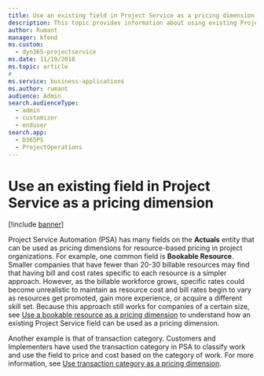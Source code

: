 ```yaml
---
title: Use an existing field in Project Service as a pricing dimension
description: This topic provides information about using existing Project Service fields as pricing dimensions.
author: Rumant
manager: kfend
ms.custom: 
  - dyn365-projectservice
ms.date: 11/19/2018
ms.topic: article
#
ms.service: business-applications
ms.author: rumant
audience: Admin
search.audienceType: 
  - admin
  - customizer
  - enduser
search.app: 
  - D365PS
  - ProjectOperations
---
```


# Use an existing field in Project Service as a pricing dimension

[!include [banner](../includes/psa-now-project-operations.md)]

Project Service Automation (PSA) has many fields on the **Actuals** entity that can be used as pricing dimensions for resource-based pricing in project organizations. For example, one common field is **Bookable Resource**. Smaller companies that have fewer than 20-30 billable resources may find that having bill and cost rates specific to each resource is a simpler approach. However, as the billable workforce grows, specific rates could become unrealistic to maintain as resource cost and bill rates begin to vary as resources get promoted, gain more experience, or acquire a different skill set. 
Because this approach still works for companies of a certain size, see [Use a bookable resource as a pricing dimension](bookable-resource-pricing-dimension.md) to understand how an existing Project Service field can be used as a pricing dimension.

Another example is that of transaction category. Customers and Implementers have used the transaction category in PSA to classify work and use the field to price and cost based on the category of work. For more information, see [Use transaction category as a pricing dimension](transaction-category-pricing-dimension.md).
